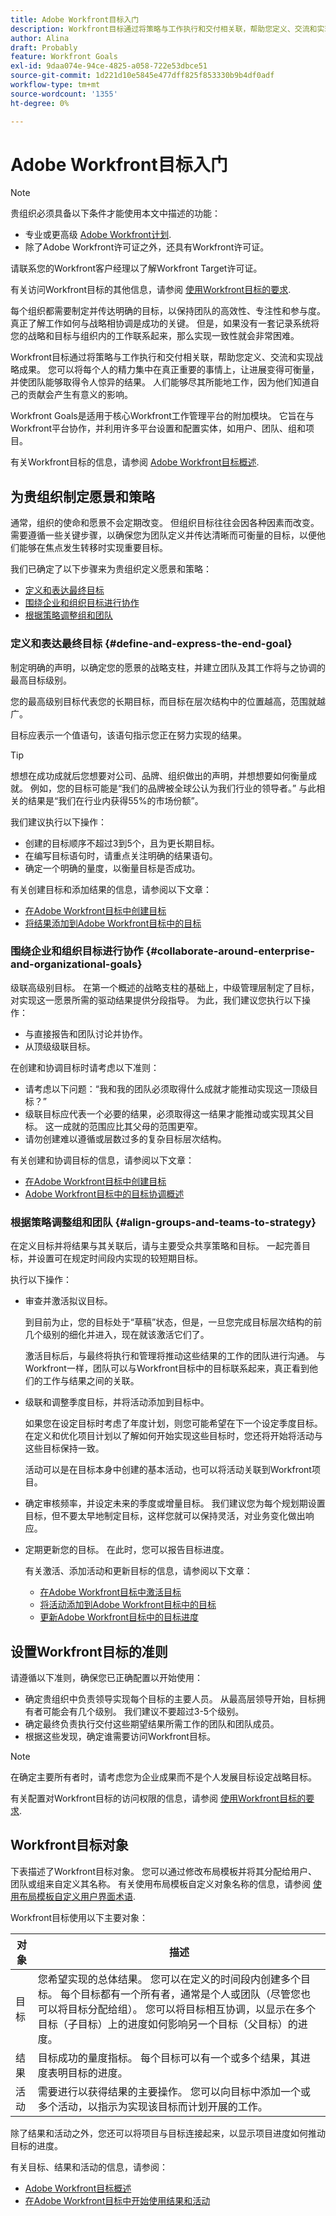 ```yaml
---
title: Adobe Workfront目标入门
description: Workfront目标通过将策略与工作执行和交付相关联，帮助您定义、交流和实现战略成果。
author: Alina
draft: Probably
feature: Workfront Goals
exl-id: 9daa074e-94ce-4825-a058-722e53dbce51
source-git-commit: 1d221d10e5845e477dff825f853330b9b4df0adf
workflow-type: tm+mt
source-wordcount: '1355'
ht-degree: 0%

---
```


# Adobe Workfront目标入门

<!--drafted for P&P new model: the note at the top will need to be replaced with this:

Your organization must have the following to use the functionality described in this article:

* For the legacy plan and license structure: 

  * A Pro or higher [Adobe Workfront plan](https://www.workfront.com/plans). 
  * An Adobe Workfront Goals license in addition to a Workfront license.

* For the current plan and license structure:

  * An Ultimate plan 
    
    Or
    
    An additional license for Adobe Workfront Goals for the Prime or Select Adobe Workfront plans. <is there a link we can add here for the plans and what they contain?!>

Contact your Workfront account manager to learn about a Workfront Goals license.

For additional information about access to Workfront Goals, see [Requirements to use Workfront Goals](../workfront-goals/goal-management/access-needed-for-wf-goals.md).
-->

>[!NOTE]
>
>贵组织必须具备以下条件才能使用本文中描述的功能：
>
>* 专业或更高级 [Adobe Workfront计划](https://www.workfront.com/plans).
>* 除了Adobe Workfront许可证之外，还具有Workfront许可证。
>
>请联系您的Workfront客户经理以了解Workfront Target许可证。

有关访问Workfront目标的其他信息，请参阅 [使用Workfront目标的要求](../../workfront-goals/goal-management/access-needed-for-wf-goals.md).

每个组织都需要制定并传达明确的目标，以保持团队的高效性、专注性和参与度。 真正了解工作如何与战略相协调是成功的关键。 但是，如果没有一套记录系统将您的战略和目标与组织内的工作联系起来，那么实现一致性就会非常困难。

Workfront目标通过将策略与工作执行和交付相关联，帮助您定义、交流和实现战略成果。 您可以将每个人的精力集中在真正重要的事情上，让进展变得可衡量，并使团队能够取得令人惊异的结果。 人们能够尽其所能地工作，因为他们知道自己的贡献会产生有意义的影响。

Workfront Goals是适用于核心Workfront工作管理平台的附加模块。 它旨在与Workfront平台协作，并利用许多平台设置和配置实体，如用户、团队、组和项目。

有关Workfront目标的信息，请参阅 [Adobe Workfront目标概述](../../workfront-goals/goal-management/wf-goals-overview.md).

## 为贵组织制定愿景和策略

通常，组织的使命和愿景不会定期改变。 但组织目标往往会因各种因素而改变。 需要遵循一些关键步骤，以确保您为团队定义并传达清晰而可衡量的目标，以便他们能够在焦点发生转移时实现重要目标。

我们已确定了以下步骤来为贵组织定义愿景和策略：

* [定义和表达最终目标](#define-and-express-the-end-goal)
* [围绕企业和组织目标进行协作](#collaborate-around-enterprise-and-organizational-goals)
* [根据策略调整组和团队](#align-groups-and-teams-to-strategy)

### 定义和表达最终目标 {#define-and-express-the-end-goal}

制定明确的声明，以确定您的愿景的战略支柱，并建立团队及其工作将与之协调的最高目标级别。

您的最高级别目标代表您的长期目标，而目标在层次结构中的位置越高，范围就越广。

目标应表示一个值语句，该语句指示您正在努力实现的结果。

>[!TIP]
>
>想想在成功成就后您想要对公司、品牌、组织做出的声明，并想想要如何衡量成就。 例如，您的目标可能是“我们的品牌被全球公认为我们行业的领导者。” 与此相关的结果是“我们在行业内获得55%的市场份额”。

我们建议执行以下操作：

* 创建的目标顺序不超过3到5个，且为更长期目标。
* 在编写目标语句时，请重点关注明确的结果语句。
* 确定一个明确的量度，以衡量目标是否成功。

有关创建目标和添加结果的信息，请参阅以下文章：

* [在Adobe Workfront目标中创建目标](../../workfront-goals/goal-management/create-goals.md)
* [将结果添加到Adobe Workfront目标中的目标](../../workfront-goals/results-and-activities/add-results-to-goals.md)

### 围绕企业和组织目标进行协作 {#collaborate-around-enterprise-and-organizational-goals}

级联高级别目标。 在第一个概述的战略支柱的基础上，中级管理层制定了目标，对实现这一愿景所需的驱动结果提供分段指导。 为此，我们建议您执行以下操作：

* 与直接报告和团队讨论并协作。
* 从顶级级联目标。

在创建和协调目标时请考虑以下准则：

* 请考虑以下问题：“我和我的团队必须取得什么成就才能推动实现这一顶级目标？”
* 级联目标应代表一个必要的结果，必须取得这一结果才能推动或实现其父目标。 这一成就的范围应比其父母的范围更窄。
* 请勿创建难以遵循或层数过多的复杂目标层次结构。

有关创建和协调目标的信息，请参阅以下文章：

* [在Adobe Workfront目标中创建目标](../../workfront-goals/goal-management/create-goals.md)
* [Adobe Workfront目标中的目标协调概述](../../workfront-goals/goal-alignment/goal-alignment-overview.md)

### 根据策略调整组和团队 {#align-groups-and-teams-to-strategy}

在定义目标并将结果与其关联后，请与主要受众共享策略和目标。 一起完善目标，并设置可在规定时间段内实现的较短期目标。

执行以下操作：

* 审查并激活拟议目标。

   到目前为止，您的目标处于“草稿”状态，但是，一旦您完成目标层次结构的前几个级别的细化并进入，现在就该激活它们了。

   激活目标后，与最终将执行和管理将推动这些结果的工作的团队进行沟通。 与Workfront一样，团队可以与Workfront目标中的目标联系起来，真正看到他们的工作与结果之间的关联。

* 级联和调整季度目标，并将活动添加到目标中。

   如果您在设定目标时考虑了年度计划，则您可能希望在下一个设定季度目标。 在定义和优化项目计划以了解如何开始实现这些目标时，您还将开始将活动与这些目标保持一致。

   活动可以是在目标本身中创建的基本活动，也可以将活动关联到Workfront项目。

* 确定审核频率，并设定未来的季度或增量目标。 我们建议您为每个规划期设置目标，但不要太早地制定目标，这样您就可以保持灵活，对业务变化做出响应。

* 定期更新您的目标。 在此时，您可以报告目标进度。

   有关激活、添加活动和更新目标的信息，请参阅以下文章：

   * [在Adobe Workfront目标中激活目标](../../workfront-goals/goal-management/activate-goals.md)
   * [将活动添加到Adobe Workfront目标中的目标](../../workfront-goals/results-and-activities/add-activities-to-goals.md)
   * [更新Adobe Workfront目标中的目标进度](../../workfront-goals/goal-review-and-workfront-goals-sections/check-in-goals.md)

## 设置Workfront目标的准则

请遵循以下准则，确保您已正确配置以开始使用：

* 确定贵组织中负责领导实现每个目标的主要人员。 从最高层领导开始，目标拥有者可能会有几个级别。 我们建议不要超过3-5个级别。
* 确定最终负责执行交付这些期望结果所需工作的团队和团队成员。
* 根据这些发现，确定谁需要访问Workfront目标。


>[!NOTE]
>
>在确定主要所有者时，请考虑您为企业成果而不是个人发展目标设定战略目标。

有关配置对Workfront目标的访问权限的信息，请参阅 [使用Workfront目标的要求](../../workfront-goals/goal-management/access-needed-for-wf-goals.md).

## Workfront目标对象

下表描述了Workfront目标对象。 您可以通过修改布局模板并将其分配给用户、团队或组来自定义其名称。 有关使用布局模板自定义对象名称的信息，请参阅 [使用布局模板自定义用户界面术语](../../administration-and-setup/customize-workfront/use-layout-templates/customize-terminology.md).

Workfront目标使用以下主要对象：

| 对象 | 描述 |
|---|---|
| 目标 | 您希望实现的总体结果。 您可以在定义的时间段内创建多个目标。 每个目标都有一个所有者，通常是个人或团队（尽管您也可以将目标分配给组）。 您可以将目标相互协调，以显示在多个目标（子目标）上的进度如何影响另一个目标（父目标）的进度。 |
| 结果 | 目标成功的量度指标。 每个目标可以有一个或多个结果，其进度表明目标的进度。 |
| 活动 | 需要进行以获得结果的主要操作。 您可以向目标中添加一个或多个活动，以指示为实现该目标而计划开展的工作。 |

除了结果和活动之外，您还可以将项目与目标连接起来，以显示项目进度如何推动目标的进度。

<!--
(edit the above bullet when more objects will come)
-->

有关目标、结果和活动的信息，请参阅：

* [Adobe Workfront目标概述](../../workfront-goals/goal-management/wf-goals-overview.md)
* [在Adobe Workfront目标中开始使用结果和活动](../../workfront-goals/results-and-activities/get-started-with-results-and-activities.md)
